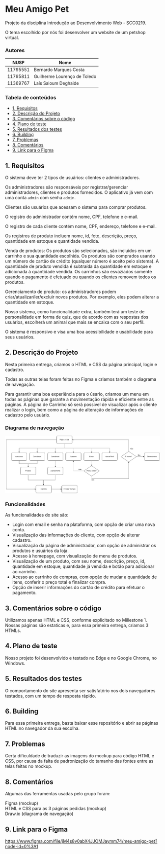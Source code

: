 # Meu Amigo Pet

Projeto da disciplina Introdução ao Desenvolvimento Web - SCC0219.

O tema escolhido por nós foi desenvolver um website de um petshop virtual.

### Autores

| NUSP     | Nome                          |
|----------|-------------------------------|
| 11795551 |	Bernardo Marques Costa       |
| 11795811 |  Guilherme Lourenço de Toledo |
| 11369767 |  Laís Saloum Deghaide         |

### Tabela de conteúdos 

- [1. Requisitos](#1-requisitos)
- [2. Descrição do Projeto](#2-descrição-do-projeto)
- [3. Comentários sobre o código](#3-comentários-sobre-o-código)
- [4. Plano de teste](#4-plano-de-teste)
- [5. Resultados dos testes](#5-resultados-dos-testes)
- [6. Building](#6-building)
- [7. Problemas](#7-problemas)
- [8. Comentários](#8-comentários)
- [9. Link para o Figma](#9-link-para-o-Figma)

## 1. Requisitos
O sistema deve ter 2 tipos de usuários: clientes e administradores.

Os administradores são responsáveis por registrar/gerenciar administradores, clientes e produtos fornecidos. O aplicativo já vem com uma conta `admin` com senha `admin`.

Clientes são usuários que acessam o sistema para comprar produtos.

O registro do administrador contém nome, CPF, telefone e e-mail.

O registro de cada cliente contém nome, CPF, endereço, telefone e e-mail.

Os registros de produto incluem nome, id, foto, descrição, preço, quantidade em estoque e quantidade vendida.

Venda de produtos: Os produtos são selecionados, são incluídos em um carrinho e sua quantidade escolhida. Os produtos são comprados usando um número de cartão de crédito (qualquer número é aceito pelo sistema). A quantidade de produto vendida é subtraída da quantidade em estoque e adicionada à quantidade vendida. Os carrinhos são esvaziados somente quando o pagamento é efetuado ou quando os clientes removem todos os produtos.

Gerenciamento de produto: os administradores podem criar/atualizar/ler/excluir novos produtos. Por exemplo, eles podem alterar a quantidade em estoque.

Nosso sistema, como funcionalidade extra, também terá um teste de personalidade em forma de quiz, que de acordo com as respostas dos usuários, escolherá um animal que mais se encaixa com o seu perfil.

O sistema é responsivo e visa uma boa acessibilidade e usabilidade para seus usuários.

## 2. Descrição do Projeto
Nesta primeira entrega, criamos o HTML e CSS da página principal, login e cadastro.

Todas as outras telas foram feitas no Figma e criamos também o diagrama de navegação. 

Para garantir uma boa experiência para o úsario, criamos um menu em todas as páginas que garante a movimentação rápida e eficiente entre as páginas.
A página de Carrinho só será possivel de visualizar após o cliente realizar o login, bem como a página de alteração de informações de cadastro pelo usuário.

### Diagrama de navegação
<img src="https://github.com/guitld/online-store-system/blob/main/assets/img/diagrama_navegacao.jpeg" width=900px>

### Funcionalidades
As funcionalidades do site são:

- Login com email e senha na plataforma, com opção de criar uma nova conta.
- Visualização das informações do cliente, com opção de alterar cadastro.
- Visualização da página de administrador, com opção de administrar os produtos e usuários da loja.
- Acesso à homepage, com visualização de menu de produtos.
- Visualização de um produto, com seu nome, descrição, preço, id, quantidade em estoque, quantidade já vendida e botão para adicionar ao carrinho.
- Acesso ao carrinho de compras, com opção de mudar a quantidade de itens, conferir o preço total e finalizar compra.
- Opção de inserir informações do cartão de crédito para efetuar o pagamento.


## 3. Comentários sobre o código
Utilizamos apenas HTML e CSS, conforme explicitado no Millestone 1. Nossas páginas são estaticas e, para essa primeira entrega, criamos 3 HTMLs.


## 4. Plano de teste
Nosso projeto foi desenvolvido e testado no Edge e no Google Chrome, no Windows.

## 5. Resultados dos testes
O comportamento do site apresenta ser satisfatório nos dois navegadores testados, com um tempo de resposta rápido. 

## 6. Building
Para essa primeira entrega, basta baixar esse repositório e abrir as páginas HTML no navegador da sua escolha.

## 7. Problemas
Certa dificuldade de traduzir as imagens do mockup para código HTML e CSS, por causa da falta de padronização do tamanho das fontes entre as telas feitas no mockup.

## 8. Comentários
Algumas das ferramentas usadas pelo grupo foram:

Figma (mockup) <br>
HTML e CSS para as 3 páginas pedidas (mockup) <br>
Draw.io (diagrama de navegação)

## 9. Link para o Figma
https://www.figma.com/file/jM4s8v0abX4JJOMJaymm74/meu-amigo-pet?node-id=0%3A1
